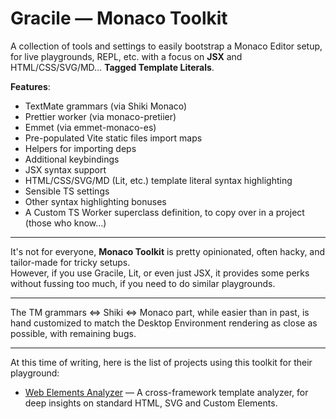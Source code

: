 # Gracile — Monaco Toolkit

A collection of tools and settings to easily bootstrap a Monaco Editor setup,
for live playgrounds, REPL, etc. with a focus on **JSX** and HTML/CSS/SVG/MD…
**Tagged Template Literals**.

**Features**:

- TextMate grammars (via Shiki Monaco)
- Prettier worker (via monaco-pretiier)
- Emmet (via emmet-monaco-es)
- Pre-populated Vite static files import maps
- Helpers for importing deps
- Additional keybindings
- JSX syntax support
- HTML/CSS/SVG/MD (Lit, etc.) template literal syntax highlighting
- Sensible TS settings
- Other syntax highlighting bonuses
- A Custom TS Worker superclass definition, to copy over in a project (those who
  know…)

---

It's not for everyone, **Monaco Toolkit** is pretty opinionated, often hacky,
and tailor-made for tricky setups.  
However, if you use Gracile, Lit, or even just JSX, it provides some perks
without fussing too much, if you need to do similar playgrounds.

---

The TM grammars <=> Shiki <=> Monaco part, while easier than in past, is hand
customized to match the Desktop Environment rendering as close as possible, with
remaining bugs.

---

At this time of writing, here is the list of projects using this toolkit for
their playground:

- [Web Elements Analyzer](https://github.com/JulianCataldo/web-elements-analyzer)
  — A cross-framework template analyzer, for deep insights on standard HTML, SVG
  and Custom Elements.
